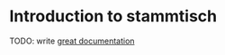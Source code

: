 # Introduction to stammtisch

TODO: write [great documentation](http://jacobian.org/writing/great-documentation/what-to-write/)
